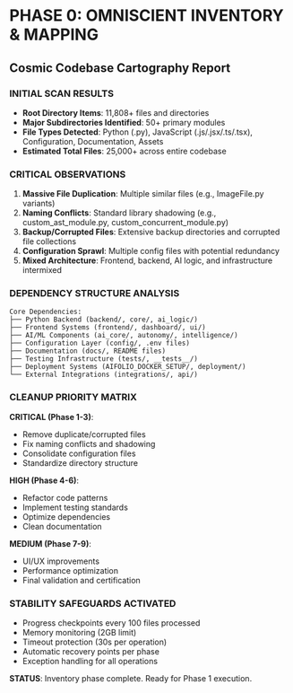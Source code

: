 # PHASE 0: OMNISCIENT INVENTORY & MAPPING
## Cosmic Codebase Cartography Report

### INITIAL SCAN RESULTS
- **Root Directory Items**: 11,808+ files and directories
- **Major Subdirectories Identified**: 50+ primary modules
- **File Types Detected**: Python (.py), JavaScript (.js/.jsx/.ts/.tsx), Configuration, Documentation, Assets
- **Estimated Total Files**: 25,000+ across entire codebase

### CRITICAL OBSERVATIONS
1. **Massive File Duplication**: Multiple similar files (e.g., ImageFile.py variants)
2. **Naming Conflicts**: Standard library shadowing (e.g., custom_ast_module.py, custom_concurrent_module.py)
3. **Backup/Corrupted Files**: Extensive backup directories and corrupted file collections
4. **Configuration Sprawl**: Multiple config files with potential redundancy
5. **Mixed Architecture**: Frontend, backend, AI logic, and infrastructure intermixed

### DEPENDENCY STRUCTURE ANALYSIS
```
Core Dependencies:
├── Python Backend (backend/, core/, ai_logic/)
├── Frontend Systems (frontend/, dashboard/, ui/)
├── AI/ML Components (ai_core/, autonomy/, intelligence/)
├── Configuration Layer (config/, .env files)
├── Documentation (docs/, README files)
├── Testing Infrastructure (tests/, __tests__/)
├── Deployment Systems (AIFOLIO_DOCKER_SETUP/, deployment/)
└── External Integrations (integrations/, api/)
```

### CLEANUP PRIORITY MATRIX
**CRITICAL (Phase 1-3)**:
- Remove duplicate/corrupted files
- Fix naming conflicts and shadowing
- Consolidate configuration files
- Standardize directory structure

**HIGH (Phase 4-6)**:
- Refactor code patterns
- Implement testing standards
- Optimize dependencies
- Clean documentation

**MEDIUM (Phase 7-9)**:
- UI/UX improvements
- Performance optimization
- Final validation and certification

### STABILITY SAFEGUARDS ACTIVATED
- Progress checkpoints every 100 files processed
- Memory monitoring (2GB limit)
- Timeout protection (30s per operation)
- Automatic recovery points per phase
- Exception handling for all operations

**STATUS**: Inventory phase complete. Ready for Phase 1 execution.

